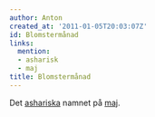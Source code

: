 ```yaml
---
author: Anton
created_at: '2011-01-05T20:03:07Z'
id: Blomstermånad
links:
  mention:
  - asharisk
  - maj
title: Blomstermånad
---
```


Det [ashariska] namnet på [maj].

  [ashariska]: asharisk
  [maj]: maj
